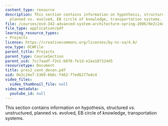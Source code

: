 ```yaml
---
content_type: resource
description: This section contains information on hypothesis, structured vs. unstructured,
  planned vs. evolved, EB circle of knowledge, transportation systems.
file: /courses/esd-342-advanced-system-architecture-spring-2006/0e2c24e753696b6cf462f7ed6277edc4_pres2_cent_decen.pdf
file_type: application/pdf
learning_resource_types:
- Projects
license: https://creativecommons.org/licenses/by-nc-sa/4.0/
ocw_type: OCWFile
parent_title: Projects
parent_type: CourseSection
parent_uid: 7cc7aadf-f2e1-b076-fe1d-e2aa187324d5
resourcetype: Document
title: pres2_cent_decen.pdf
uid: 0e2c24e7-5369-6b6c-f462-f7ed6277edc4
video_files:
  video_thumbnail_file: null
video_metadata:
  youtube_id: null
---
```

This section contains information on hypothesis, structured vs. unstructured, planned vs. evolved, EB circle of knowledge, transportation systems.